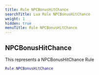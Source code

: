 ```yaml
---
title: Rule NPCBonusHitChance
searchTitle: Lua Rule NPCBonusHitChance
weight: 1
hidden: true
menuTitle: Rule NPCBonusHitChance
---
```

## NPCBonusHitChance

This represents a NPCBonusHitChance Rule
```lua
Rule.NPCBonusHitChance
```